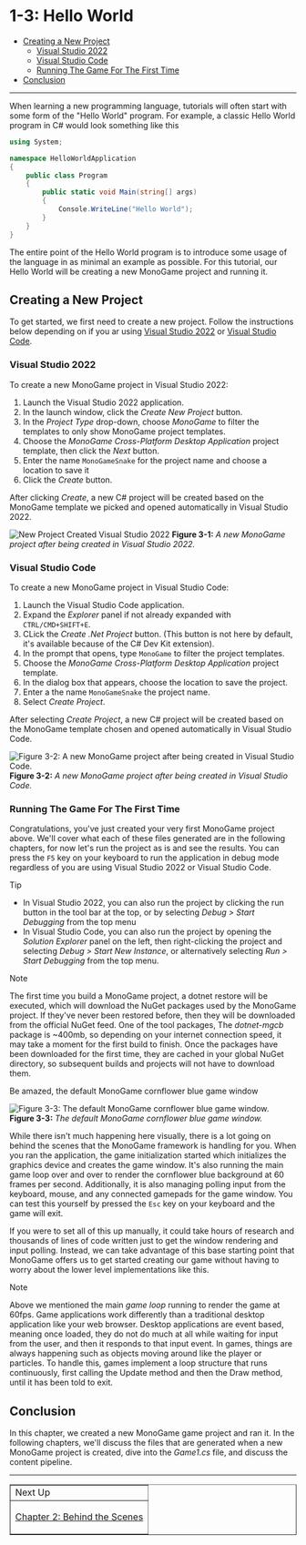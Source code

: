 # 1-3: Hello World

- [Creating a New Project](#creating-a-new-project)
  - [Visual Studio 2022](#visual-studio-2022)
  - [Visual Studio Code](#visual-studio-code)
  - [Running The Game For The First Time](#running-the-game-for-the-first-time)
- [Conclusion](#conclusion)


---

When learning a new programming language, tutorials will often start with some form of the "Hello World" program.  For example, a classic Hello World program in C# would look something like this

```cs
using System;

namespace HelloWorldApplication
{
    public class Program
    {
        public static void Main(string[] args)
        {
            Console.WriteLine("Hello World");
        }
    }
}
```

The entire point of the Hello World program is to introduce some usage of the language in as minimal an example as possible.  For this tutorial, our Hello World will be creating a new MonoGame project and running it.  

## Creating a New Project
To get started, we first need to create a new project. Follow the instructions below depending on if you ar using [Visual Studio 2022](#visual-studio-2022) or [Visual Studio Code](#visual-studio-code).

### Visual Studio 2022
To create a new MonoGame project in Visual Studio 2022:

1. Launch the Visual Studio 2022 application.
2. In the launch window, click the *Create New Project* button.
3. In the *Project Type* drop-down, choose *MonoGame* to filter the templates to only show MonoGame project templates.
4. Choose the *MonoGame Cross-Platform Desktop Application* project template, then click the *Next* button.
5. Enter the name `MonoGameSnake` for the project name and choose a location to save it
6. Click the *Create* button.

After clicking *Create*, a new C# project will be created based on the MonoGame template we picked and opened automatically in Visual Studio 2022.

![New Project Created Visual Studio 2022](./images/01-03/vs.png)
**Figure 3-1:** *A new MonoGame project after being created in Visual Studio 2022.*

### Visual Studio Code
To create a new MonoGame project in Visual Studio Code:

1. Launch the Visual Studio Code application.
2. Expand the *Explorer* panel if not already expanded with `CTRL/CMD+SHIFT+E`.
3. CLick the *Create .Net Project* button.  (This button is not here by default, it's available because of the C# Dev Kit extension).
4. In the prompt that opens, type `MonoGame` to filter the project templates.
5. Choose the *MonoGame Cross-Platform Desktop Application* project template.
6. In the dialog box that appears, choose the location to save the project.
7. Enter a the name `MonoGameSnake` the project name.
8. Select *Create Project*.

After selecting *Create Project*, a new C# project will be created based on the MonoGame template chosen and opened automatically in Visual Studio Code.

![Figure 3-2: A new MonoGame project after being created in Visual Studio Code.](./images/01-03/vscode.png)
**Figure 3-2:** *A new MonoGame project after being created in Visual Studio Code.*

### Running The Game For The First Time
Congratulations, you've just created your very first MonoGame project above. We'll cover what each of these files generated are in the following chapters, for now let's run the project as is and see the results.  You can press the `F5` key on your keyboard to run the application in debug mode regardless of you are using Visual Studio 2022 or Visual Studio Code.

> [!TIP]
> - In Visual Studio 2022, you can also run the project by clicking the run button in the tool bar at the top, or by selecting *Debug > Start Debugging* from the top menu
> - In Visual Studio Code, you can also run the project by opening the *Solution Explorer* panel on the left, then right-clicking the project and selecting *Debug > Start New Instance*, or alternatively selecting *Run > Start Debugging* from the top menu.

> [!NOTE]
> The first time you build a MonoGame project, a dotnet restore will be executed, which will download the NuGet packages used by the MonoGame project.  If they've never been restored before, then they will be downloaded from the official NuGet feed.  One of the tool packages, The *dotnet-mgcb* package is ~400mb, so depending on your internet connection speed, it may take a moment for the first build to finish.  Once the packages have been downloaded for the first time, they are cached in your global NuGet directory, so subsequent builds and projects will not have to download them.

Be amazed, the default MonoGame cornflower blue game window

![Figure 3-3: The default MonoGame cornflower blue game window.](./images/01-03/cornflower-blue.png)  
**Figure 3-3:** *The default MonoGame cornflower blue game window.*


While there isn't much happening here visually, there is a lot going on behind the scenes that the MonoGame framework is handling for you.  When you ran the application, the game initialization started which initializes the graphics device and creates the game window.  It's also running the main game loop over and over to render the cornflower blue background at 60 frames per second.  Additionally, it is also managing polling input from the keyboard, mouse, and any connected gamepads for the game window.  You can test this yourself by pressed the `Esc` key on your keyboard and the game will exit.

If you were to set all of this up manually, it could take hours of research and thousands of lines of code written just to get the window rendering and input polling.  Instead, we can take advantage of this base starting point that MonoGame offers us to get started creating our game without having to worry about the lower level implementations like this.

> [!NOTE]
> Above we mentioned the main *game loop* running to render the game at 60fps.  Game applications work differently than a traditional desktop application like your web browser.  Desktop applications are event based, meaning once loaded, they do not do much at all while waiting for input from the user, and then it responds to that input event.  In games, things are always happening such as objects moving around like the player or particles.  To handle this, games implement a loop structure that runs continuously, first calling the Update method and then the Draw method, until it has been told to exit.


## Conclusion
In this chapter, we created a new MonoGame game project and ran it.  In the following chapters, we'll discuss the files that are generated when a new MonoGame project is created, dive into the *Game1.cs* file, and discuss the content pipeline.

---

<div align="right"><table border=1><tr><td>Next Up</td></tr><tr><td>

[Chapter 2: Behind the Scenes](../chapter-02-behind-the-scenes/02-00-behind-the-scenes.md)  

</td></tr></table></div>
